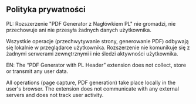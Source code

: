 ## Polityka prywatności

PL:
Rozszerzenie "PDF Generator z Nagłówkiem PL" nie gromadzi, nie przechowuje ani nie przesyła żadnych danych użytkownika.

Wszystkie operacje (przechwytywanie strony, generowanie PDF) odbywają się lokalnie w przeglądarce użytkownika. Rozszerzenie nie komunikuje się z żadnymi serwerami zewnętrznymi i nie śledzi aktywności użytkownika.

EN:
The “PDF Generator with PL Header” extension does not collect, store or transmit any user data.

All operations (page capture, PDF generation) take place locally in the user's browser. The extension does not communicate with any external servers and does not track user activity.
